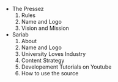 [//]: # (use dash and space for directory -> -)
[//]: # (use four spaces and a number following by a dot for file ->     1.)

- The Pressez
    1. Rules
    1. Name and Logo
    1. Vision and Mission
- Sariab
    1. About
    1. Name and Logo
    1. University Loves Industry
    1. Content Strategy
    1. Developement Tutorials on Youtube
    1. How to use the source
